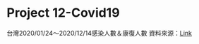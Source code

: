 # Project 12-Covid19

台灣2020/01/24～2020/12/14感染人數＆康復人數 資料來源：[Link](https://zh.wikipedia.org/wiki/2019%E5%86%A0%E7%8B%80%E7%97%85%E6%AF%92%E7%97%85%E8%87%BA%E7%81%A3%E7%96%AB%E6%83%85)
